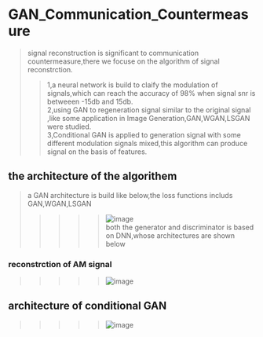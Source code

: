 # GAN_Communication_Countermeasure
>signal reconstruction is significant to communication countermeasure,there we focuse on the algorithm of signal reconstrction.<br/>
>>1,a neural network is build to claify the modulation of signals,which can reach the accuracy of 98% when signal snr is betweeen -15db and 15db.<br/>
2,using GAN to regeneration signal similar to the original signal ,like some application in Image Generation,GAN,WGAN,LSGAN were studied. <br/>
3,Conditional GAN is applied to generation signal with some different modulation signals mixed,this algorithm can produce signal on the basis of features. <br/>

## the architecture of the algorithem <br>
> a GAN architecture is build like below,the loss functions includs GAN,WGAN,LSGAN <br/>
  >>>>>![image](https://github.com/jianqin123/GAN_Communication_Countermeasure/blob/master/imag/Signal_Generation_GAN_architecture.png)<br/>
> both the generator and discriminator is based on DNN,whose architectures are shown below<br/>
### reconstrction of AM signal
>>>>> ![image](https://github.com/jianqin123/GAN_Communication_Countermeasure/blob/master/imag/AM_regenaration.png)<br/>
## architecture of conditional GAN<br/>
>>>>> ![image](https://github.com/jianqin123/GAN_Communication_Countermeasure/blob/master/imag/conditiaon_GAN.png)<br/>


